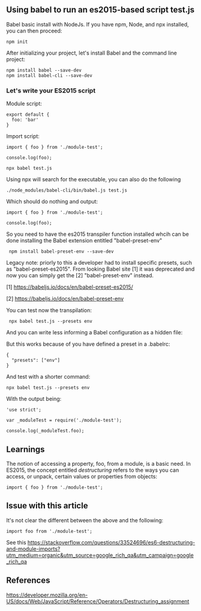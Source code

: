  ## Using babel to run an es2015-based script test.js

Babel basic install with NodeJs. If you have npm, Node, and npx installed, you can then proceed: 

``` 
npm init
```

After initializing your project, let's install Babel and the command line project: 

```
npm install babel --save-dev
npm install babel-cli --save-dev
```

### Let's write your ES2015 script

Module script: 

```
export default {
  foo: 'bar'
}
```

Import script: 

```
import { foo } from './module-test';

console.log(foo);
```



```
npx babel test.js
```

Using npx will search for the executable, you can also do the following 

```
./node_modules/babel-cli/bin/babel.js test.js 
```

Which should do nothing and output: 

```
import { foo } from './module-test';

console.log(foo);
```

So you need to have the es2015 transpiler function installed whcih can be done installing the Babel extension entitled "babel-preset-env"

```
 npm install babel-preset-env --save-dev
```

Legacy note: priorly to this a developer had to install specific presets, such as "babel-preset-es2015". From looking Babel site [1] it was deprecated and now you can simply get the [2] "babel-preset-env" instead. 

[1] https://babeljs.io/docs/en/babel-preset-es2015/

[2] https://babeljs.io/docs/en/babel-preset-env

You can test now the transpilation: 

```
 npx babel test.js --presets env
```

And you can write less informing a Babel configuration as a hidden file: 

But this works because of you have defined a preset in a .babelrc:

```
{
  "presets": ["env"]
}
```

And test with a shorter command: 

```
npx babel test.js --presets env
```

With the output being: 

```
'use strict';

var _moduleTest = require('./module-test');

console.log(_moduleTest.foo);
```

## Learnings

The notion of accessing a property, foo, from a module, is a basic need. In ES2015, the concept entitled *destructuring* refers to the ways you can access, or unpack, certain values or properties from objects: 

```
import { foo } from './module-test';

```

## Issue with this article

It's not clear the different between the above and the following: 

```
import foo from './module-test';
```

See this https://stackoverflow.com/questions/33524696/es6-destructuring-and-module-imports?utm_medium=organic&utm_source=google_rich_qa&utm_campaign=google_rich_qa


## References

https://developer.mozilla.org/en-US/docs/Web/JavaScript/Reference/Operators/Destructuring_assignment

